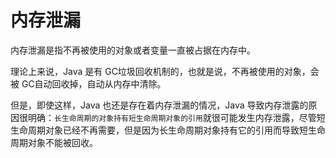 # 内存泄漏

内存泄漏是指不再被使用的对象或者变量一直被占据在内存中。

理论上来说，Java 是有 GC垃圾回收机制的，也就是说，不再被使用的对象，会被 GC自动回收掉，自动从内存中清除。

但是，即使这样，Java 也还是存在着内存泄漏的情况，Java 导致内存泄露的原因很明确：`长生命周期的对象持有短生命周期对象的引用`就很可能发生内存泄露，尽管短生命周期对象已经不再需要，但是因为长生命周期对象持有它的引用而导致短生命周期对象不能被回收。

